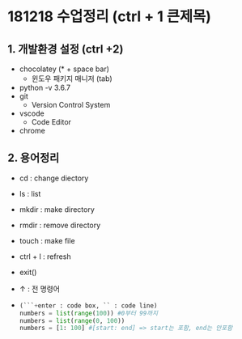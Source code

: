 # 181218 수업정리 (ctrl + 1 큰제목)

## 1. 개발환경 설정 (ctrl +2)

* chocolatey (* + space bar)
  * 윈도우 패키지 매니저 (tab)
* python -v 3.6.7
* git
  *  Version Control System
* vscode
  * Code Editor
* chrome

## 2. 용어정리

* cd : change diectory

* ls : list

* mkdir : make directory

* rmdir : remove directory

* touch : make file

* ctrl + l : refresh

* exit()

* ↑ :  전 명령어

* ``` python
  (```+enter : code box, `` : code line)
  numbers = list(range(100)) #0부터 99까지
  numbers = list(range(0, 100))
  numbers = [1: 100] #[start: end] => start는 포함, end는 안포함
  ```

## 